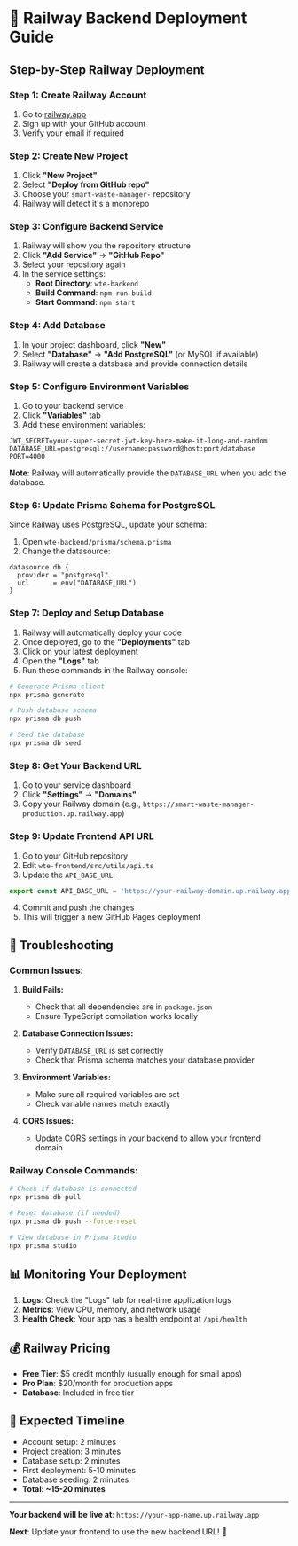 # 🚀 Railway Backend Deployment Guide

## Step-by-Step Railway Deployment

### **Step 1: Create Railway Account**
1. Go to [railway.app](https://railway.app)
2. Sign up with your GitHub account
3. Verify your email if required

### **Step 2: Create New Project**
1. Click **"New Project"**
2. Select **"Deploy from GitHub repo"**
3. Choose your `smart-waste-manager-` repository
4. Railway will detect it's a monorepo

### **Step 3: Configure Backend Service**
1. Railway will show you the repository structure
2. Click **"Add Service"** → **"GitHub Repo"**
3. Select your repository again
4. In the service settings:
   - **Root Directory**: `wte-backend`
   - **Build Command**: `npm run build`
   - **Start Command**: `npm start`

### **Step 4: Add Database**
1. In your project dashboard, click **"New"**
2. Select **"Database"** → **"Add PostgreSQL"** (or MySQL if available)
3. Railway will create a database and provide connection details

### **Step 5: Configure Environment Variables**
1. Go to your backend service
2. Click **"Variables"** tab
3. Add these environment variables:

```
JWT_SECRET=your-super-secret-jwt-key-here-make-it-long-and-random
DATABASE_URL=postgresql://username:password@host:port/database
PORT=4000
```

**Note**: Railway will automatically provide the `DATABASE_URL` when you add the database.

### **Step 6: Update Prisma Schema for PostgreSQL**
Since Railway uses PostgreSQL, update your schema:

1. Open `wte-backend/prisma/schema.prisma`
2. Change the datasource:

```prisma
datasource db {
  provider = "postgresql"
  url      = env("DATABASE_URL")
}
```

### **Step 7: Deploy and Setup Database**
1. Railway will automatically deploy your code
2. Once deployed, go to the **"Deployments"** tab
3. Click on your latest deployment
4. Open the **"Logs"** tab
5. Run these commands in the Railway console:

```bash
# Generate Prisma client
npx prisma generate

# Push database schema
npx prisma db push

# Seed the database
npx prisma db seed
```

### **Step 8: Get Your Backend URL**
1. Go to your service dashboard
2. Click **"Settings"** → **"Domains"**
3. Copy your Railway domain (e.g., `https://smart-waste-manager-production.up.railway.app`)

### **Step 9: Update Frontend API URL**
1. Go to your GitHub repository
2. Edit `wte-frontend/src/utils/api.ts`
3. Update the `API_BASE_URL`:

```typescript
export const API_BASE_URL = 'https://your-railway-domain.up.railway.app';
```

4. Commit and push the changes
5. This will trigger a new GitHub Pages deployment

## 🔧 **Troubleshooting**

### **Common Issues:**

1. **Build Fails:**
   - Check that all dependencies are in `package.json`
   - Ensure TypeScript compilation works locally

2. **Database Connection Issues:**
   - Verify `DATABASE_URL` is set correctly
   - Check that Prisma schema matches your database provider

3. **Environment Variables:**
   - Make sure all required variables are set
   - Check variable names match exactly

4. **CORS Issues:**
   - Update CORS settings in your backend to allow your frontend domain

### **Railway Console Commands:**
```bash
# Check if database is connected
npx prisma db pull

# Reset database (if needed)
npx prisma db push --force-reset

# View database in Prisma Studio
npx prisma studio
```

## 📊 **Monitoring Your Deployment**

1. **Logs**: Check the "Logs" tab for real-time application logs
2. **Metrics**: View CPU, memory, and network usage
3. **Health Check**: Your app has a health endpoint at `/api/health`

## 💰 **Railway Pricing**

- **Free Tier**: $5 credit monthly (usually enough for small apps)
- **Pro Plan**: $20/month for production apps
- **Database**: Included in free tier

## 🎯 **Expected Timeline**

- Account setup: 2 minutes
- Project creation: 3 minutes
- Database setup: 2 minutes
- First deployment: 5-10 minutes
- Database seeding: 2 minutes
- **Total: ~15-20 minutes**

---

**Your backend will be live at**: `https://your-app-name.up.railway.app`

**Next**: Update your frontend to use the new backend URL! 🚀
